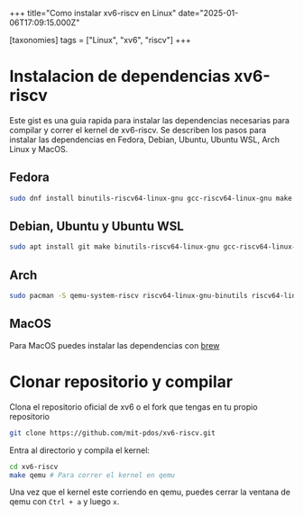 +++
title="Como instalar xv6-riscv en Linux"
date="2025-01-06T17:09:15.000Z"

[taxonomies]
tags = ["Linux", "xv6", "riscv"]
+++

# Instalacion de dependencias xv6-riscv

Este gist es una guia rapida para instalar las dependencias necesarias para compilar y correr el kernel de xv6-riscv. Se describen los pasos para instalar las dependencias en Fedora, Debian, Ubuntu, Ubuntu WSL, Arch Linux y MacOS.

## Fedora

```bash
sudo dnf install binutils-riscv64-linux-gnu gcc-riscv64-linux-gnu make qemu-system-riscv git gcc
```

## Debian, Ubuntu y Ubuntu WSL

```bash
sudo apt install git make binutils-riscv64-linux-gnu gcc-riscv64-linux-gnu qemu-system-misc gcc
```

## Arch

```bash
sudo pacman -S qemu-system-riscv riscv64-linux-gnu-binutils riscv64-linux-gnu-gcc make git gcc

```

## MacOS

Para MacOS puedes instalar las dependencias con [brew](https://brew.sh/)

# Clonar repositorio y compilar

Clona el repositorio oficial de xv6 o el fork que tengas en tu propio repositorio

```bash
git clone https://github.com/mit-pdos/xv6-riscv.git
```

Entra al directorio y compila el kernel:

```bash
cd xv6-riscv
make qemu # Para correr el kernel en qemu
```

Una vez que el kernel este corriendo en qemu, puedes cerrar la ventana de qemu con `Ctrl + a` y luego `x`.
